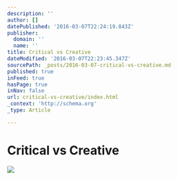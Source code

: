 ```yaml
---
description: ''
author: []
datePublished: '2016-03-07T22:24:19.843Z'
publisher:
  domain: ''
  name: ''
title: Critical vs Creative
dateModified: '2016-03-07T22:23:45.347Z'
sourcePath: _posts/2016-03-07-critical-vs-creative.md
published: true
inFeed: true
hasPage: true
inNav: false
url: critical-vs-creative/index.html
_context: 'http://schema.org'
_type: Article

---
```

# Critical vs Creative
![](https://the-grid-user-content.s3-us-west-2.amazonaws.com/55bbcc71-2249-4a09-82a5-71fb6025183f.png)